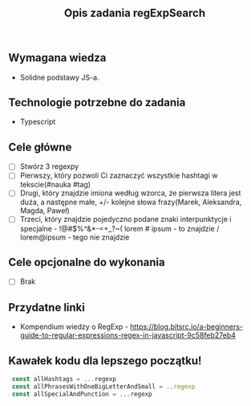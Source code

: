 <h2 align="center">Opis zadania regExpSearch </h2>

<br>

## Wymagana wiedza
- Solidne podstawy JS-a.
 
## Technologie potrzebne do zadania

- Typescript 

## Cele główne

* [ ] Stwórz 3 regexpy
* [ ] Pierwszy, który pozwoli Ci zaznaczyć wszystkie hashtagi w tekscie(#nauka #tag)
* [ ] Drugi, który znajdzie imiona według wzorca, że pierwsza litera jest duża, a następne małe, +/- kolejne słowa frazy(Marek, Aleksandra, Magda, Paweł)
* [ ] Trzeci, który znajdzie pojedyczno podane znaki interpunktycje i specjalne - !@#$%^&*-=+_?~( lorem # ipsum - to znajdzie / lorem@ipsum - tego nie znajdzie 

## Cele opcjonalne do wykonania

* [ ] Brak

## Przydatne linki

- Kompendium wiedzy o RegExp - https://blog.bitsrc.io/a-beginners-guide-to-regular-expressions-regex-in-javascript-9c58feb27eb4

## Kawałek kodu dla lepszego początku!

```javascript
 const allHashtags = ...regexp
 const allPhrasesWithOneBigLetterAndSmall = ..regexp
 const allSpecialAndPunction = ...regexp
```
